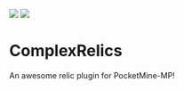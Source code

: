 [![](https://poggit.pmmp.io/shield.state/Relics)](https://poggit.pmmp.io/p/Relics)
[![](https://poggit.pmmp.io/shield.dl.total/Relics)](https://poggit.pmmp.io/p/Relics)
# ComplexRelics
An awesome relic plugin for PocketMine-MP!
